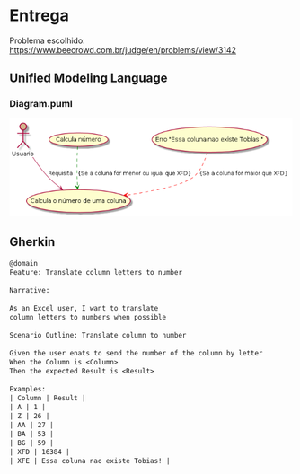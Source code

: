 
# Entrega

Problema escolhido: https://www.beecrowd.com.br/judge/en/problems/view/3142

## Unified Modeling Language

### Diagram.puml

![Diagrama](./diagram.png)

## Gherkin

```gherkin
@domain
Feature: Translate column letters to number

Narrative:

As an Excel user, I want to translate
column letters to numbers when possible

Scenario Outline: Translate column to number

Given the user enats to send the number of the column by letter
When the Column is <Column>
Then the expected Result is <Result>

Examples:
| Column | Result |
| A | 1 |
| Z | 26 |
| AA | 27 |
| BA | 53 |
| BG | 59 |
| XFD | 16384 |
| XFE | Essa coluna nao existe Tobias! |
```
